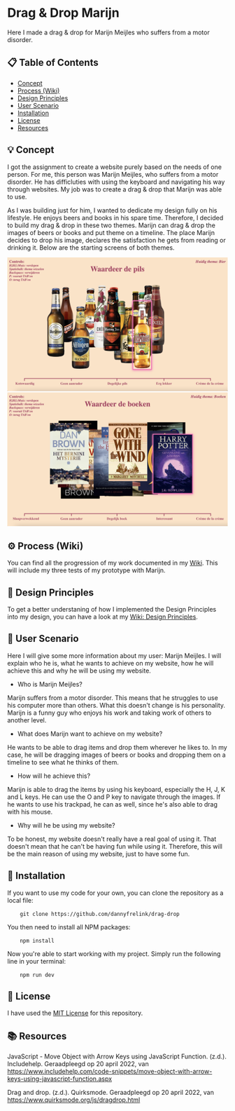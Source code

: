# Drag & Drop Marijn

Here I made a drag & drop for Marijn Meijles who suffers from a motor disorder.

## 📋 Table of Contents

* [Concept](https://github.com/dannyfrelink/drag-drop#-concept)
* [Process (Wiki)](https://github.com/dannyfrelink/drag-drop#%EF%B8%8F-process-wiki)
* [Design Principles](https://github.com/dannyfrelink/drag-drop#-design-principles)
* [User Scenario](https://github.com/dannyfrelink/drag-drop#-user-scenario)
* [Installation](https://github.com/dannyfrelink/drag-drop#-installation)
* [License](https://github.com/dannyfrelink/drag-drop#-license)
* [Resources](https://github.com/dannyfrelink/drag-drop#-resources)

## 💡 Concept

I got the assignment to create a website purely based on the needs of one person. For me, this person was Marijn Meijles, who suffers from a motor disorder. He has difficluties with using the keyboard and navigating his way through websites. My job was to create a drag & drop that Marijn was able to use.

As I was building just for him, I wanted to dedicate my design fully on his lifestyle. He enjoys beers and books in his spare time. Therefore, I decided to build my drag & drop in these two themes. Marijn can drag & drop the images of beers or books and put theme on a timeline. The place Marijn decides to drop his image, declares the satisfaction he gets from reading or drinking it. Below are the starting screens of both themes.

![Beer theme](https://github.com/dannyfrelink/drag-drop/blob/main/public/images/readme/final-product-beer.png)
![Book theme](https://github.com/dannyfrelink/drag-drop/blob/main/public/images/readme/final-product-book.png)

## ⚙️ Process (Wiki)

You can find all the progression of my work documented in my [Wiki](https://github.com/dannyfrelink/drag-drop/wiki/Proces). This will include my three tests of my prototype with Marijn.

## 💎 Design Principles

To get a better understaning of how I implemented the Design Principles into my design, you can have a look at my [Wiki: Design Principles](https://github.com/dannyfrelink/drag-drop/wiki/Design-Principles).

## 👨 User Scenario

Here I will give some more information about my user: Marijn Meijles. I will explain who he is, what he wants to achieve on my website, how he will achieve this and why he will be using my website.

* Who is Marijn Meijles?

Marijn suffers from a motor disorder. This means that he struggles to use his computer more than others. What this doesn't change is his personality. Marijn is a funny guy who enjoys his work and taking work of others to another level.

* What does Marijn want to achieve on my website?

He wants to be able to drag items and drop them wherever he likes to. In my case, he will be dragging images of beers or books and dropping them on a timeline to see what he thinks of them.

* How will he achieve this?

Marijn is able to drag the items by using his keyboard, especially the H, J, K and L keys. He can use the O and P key to navigate through the images. If he wants to use his trackpad, he can as well, since he's also able to drag with his mouse.

* Why will he be using my website?

To be honest, my website doesn't really have a real goal of using it. That doesn't mean that he can't be having fun while using it. Therefore, this will be the main reason of using my website, just to have some fun.

## 🔧 Installation

If you want to use my code for your own, you can clone the repository as a local file:

```
    git clone https://github.com/dannyfrelink/drag-drop
```

You then need to install all NPM packages:

```
    npm install
```

Now you're able to start working with my project. Simply run the following line in your terminal:

```
    npm run dev
```

## 📄 License

I have used the [MIT License](https://github.com/dannyfrelink/drag-drop/blob/main/LICENSE) for this repository.

## 📚 Resources

JavaScript - Move Object with Arrow Keys using JavaScript Function. (z.d.). Includehelp. Geraadpleegd op 20 april 2022, van https://www.includehelp.com/code-snippets/move-object-with-arrow-keys-using-javascript-function.aspx

Drag and drop. (z.d.). Quirksmode. Geraadpleegd op 20 april 2022, van https://www.quirksmode.org/js/dragdrop.html